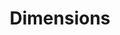 ---
layout: default
cost: All publications and citations are freely available for personal, non-commercial
  use.
description: '


  Dimensions contains more than 100 million publications, ranging from articles published
  in scholarly journals, books and book chapters, to preprints and conference proceedings.
  All publications are contextualized with linked data sets, funding, publications,
  patents, clinical trials, and policy documents. You can also view associated categories,
  funders, institutions, and researcher profiles.'
last_edit: Thu, 02 Dec 2021 13:23:54 GMT
location: https://www.dimensions.ai/products/free/
shortname: dimensions
tags:
- scholarly literature
title: Dimensions
uuid: dcff88bd-fe6b-4fdb-8159-809bf9d7bc1c
---